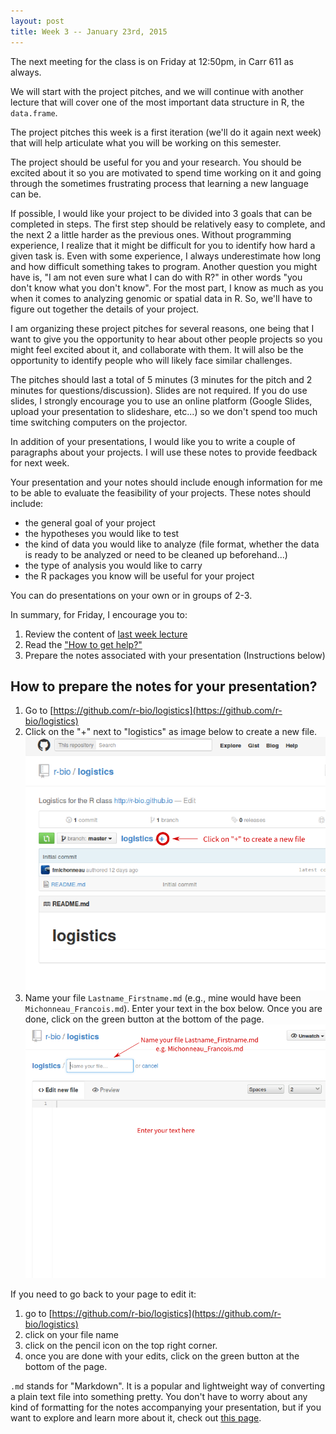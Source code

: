 ```yaml
---
layout: post
title: Week 3 -- January 23rd, 2015
---
```


The next meeting for the class is on Friday at 12:50pm, in Carr 611 as always.

We will start with the project pitches, and we will continue with another
lecture that will cover one of the most important data structure in R, the
`data.frame`.

The project pitches this week is a first iteration (we'll do it again next week)
that will help articulate what you will be working on this semester.

The project should be useful for you and your research. You should be excited
about it so you are motivated to spend time working on it and going through the
sometimes frustrating process that learning a new language can be.

If possible, I would like your project to be divided into 3 goals that can be
completed in steps. The first step should be relatively easy to complete, and
the next 2 a little harder as the previous ones. Without programming experience,
I realize that it might be difficult for you to identify how hard a given task
is. Even with some experience, I always underestimate how long and how difficult
something takes to program. Another question you might have is, "I am not even
sure what I can do with R?" in other words "you don't know what you don't
know". For the most part, I know as much as you when it comes to analyzing
genomic or spatial data in R. So, we'll have to figure out together the details
of your project.

I am organizing these project pitches for several reasons, one being that I want
to give you the opportunity to hear about other people projects so you might
feel excited about it, and collaborate with them. It will also be the
opportunity to identify people who will likely face similar challenges.

The pitches should last a total of 5 minutes (3 minutes for the pitch and 2
minutes for questions/discussion). Slides are not required. If you do use
slides, I strongly encourage you to use an online platform (Google Slides,
upload your presentation to slideshare, etc...) so we don't spend too much time
switching computers on the projector.

In addition of your presentations, I would like you to write a couple of
paragraphs about your projects. I will use these notes to provide feedback for
next week.

Your presentation and your notes should include enough information for me to be
able to evaluate the feasibility of your projects. These notes should include:
- the general goal of your project
- the hypotheses you would like to test
- the kind of data you would like to analyze (file format, whether the data is
  ready to be analyzed or need to be cleaned up beforehand...)
- the type of analysis you would like to carry
- the R packages you know will be useful for your project

You can do presentations on your own or in groups of 2-3.

In summary, for Friday, I encourage you to:

1. Review the content of [last week lecture](/01-intro-R)
1. Read the ["How to get help?"](/seeking-help)
1. Prepare the notes associated with your presentation (Instructions below)

## How to prepare the notes for your presentation?

1. Go to
   [https://github.com/r-bio/logistics](https://github.com/r-bio/logistics)
2. Click on the "+" next to "logistics" as image below to create a new file.
![step 1](img/step1_edit.png)
3. Name your file `Lastname_Firstname.md` (e.g., mine would have been
   `Michonneau_Francois.md`). Enter your text in
   the box below. Once you are done, click on the green button at the bottom of
   the page.
![step 2](img/step2_edit.png)

If you need to go back to your page to edit it:
1. go to
[https://github.com/r-bio/logistics](https://github.com/r-bio/logistics)
2. click on your file name
3. click on the pencil icon on the top right corner.
4. once you are done with your edits, click on the green button at the bottom of
   the page.

`.md` stands for "Markdown". It is a popular and lightweight way of converting a
plain text file into something pretty. You don't have to worry about any kind of
formatting for the notes accompanying your presentation, but if you want to
explore and learn more about it, check out
[this page](https://help.github.com/articles/markdown-basics/).
